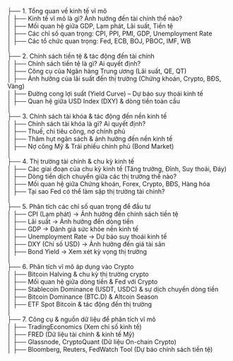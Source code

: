 ├── 1. Tổng quan về kinh tế vĩ mô  
│ ├── Kinh tế vĩ mô là gì? Ảnh hưởng đến tài chính thế nào?  
│ ├── Mối quan hệ giữa GDP, Lạm phát, Lãi suất, Tiền tệ  
│ ├── Các chỉ số quan trọng: CPI, PPI, PMI, GDP, Unemployment Rate  
│ ├── Các tổ chức quan trọng: Fed, ECB, BOJ, PBOC, IMF, WB  
│  
├── 2. Chính sách tiền tệ & tác động đến tài chính  
│ ├── Chính sách tiền tệ là gì? Ai quyết định?  
│ ├── Công cụ của Ngân hàng Trung ương (Lãi suất, QE, QT)  
│ ├── Ảnh hưởng của lãi suất đến thị trường (Chứng khoán, Crypto, BĐS, Vàng)  
│ ├── Đường cong lợi suất (Yield Curve) – Dự báo suy thoái kinh tế  
│ ├── Quan hệ giữa USD Index (DXY) & dòng tiền toàn cầu  
│  
├── 3. Chính sách tài khóa & tác động đến nền kinh tế  
│ ├── Chính sách tài khóa là gì? Ai quyết định?  
│ ├── Thuế, chi tiêu công, nợ chính phủ  
│ ├── Thâm hụt ngân sách & ảnh hưởng đến nền kinh tế  
│ ├── Nợ công Mỹ & Trái phiếu chính phủ (Bond Market)  
│  
├── 4. Thị trường tài chính & chu kỳ kinh tế  
│ ├── Các giai đoạn của chu kỳ kinh tế (Tăng trưởng, Đỉnh, Suy thoái, Đáy)  
│ ├── Dòng tiền dịch chuyển giữa các thị trường thế nào?  
│ ├── Mối quan hệ giữa Chứng khoán, Forex, Crypto, BĐS, Hàng hóa  
│ ├── Tại sao Fed có thể làm sập thị trường tài chính?  
│  
├── 5. Phân tích các chỉ số quan trọng để đầu tư  
│ ├── CPI (Lạm phát) → Ảnh hưởng đến chính sách tiền tệ  
│ ├── Lãi suất → Ảnh hưởng đến dòng tiền  
│ ├── GDP → Đánh giá sức khỏe nền kinh tế  
│ ├── Unemployment Rate → Dự báo suy thoái kinh tế  
│ ├── DXY (Chỉ số USD) → Ảnh hưởng đến giá tài sản  
│ ├── Bond Yield → Xem xét kỳ vọng thị trường  
│  
├── 6. Phân tích vĩ mô áp dụng vào Crypto  
│ ├── Bitcoin Halving & chu kỳ thị trường crypto  
│ ├── Mối quan hệ giữa dòng tiền & Fed với Crypto  
│ ├── Stablecoin Dominance (USDT, USDC) & sự dịch chuyển dòng tiền  
│ ├── Bitcoin Dominance (BTC.D) & Altcoin Season  
│ ├── ETF Spot Bitcoin & tác động đến thị trường  
│  
├── 7. Công cụ & nguồn dữ liệu để phân tích vĩ mô  
│ ├── TradingEconomics (Xem chỉ số kinh tế)  
│ ├── FRED (Dữ liệu tài chính & kinh tế Mỹ)  
│ ├── Glassnode, CryptoQuant (Dữ liệu On-chain Crypto)  
│ ├── Bloomberg, Reuters, FedWatch Tool (Dự báo chính sách tiền tệ)